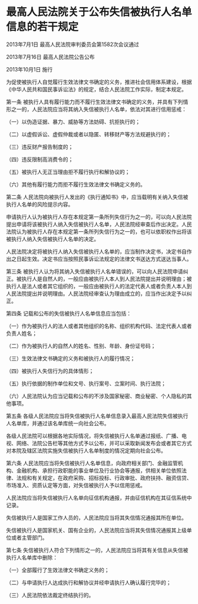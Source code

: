 # 最高人民法院关于公布失信被执行人名单信息的若干规定

2013年7月1日 最高人民法院审判委员会第1582次会议通过

2013年7月16日 最高人民法院公告公布

2013年10月1日 施行

<!-- INFO END -->

为促使被执行人自觉履行生效法律文书确定的义务，推进社会信用体系建设，根据《中华人民共和国民事诉讼法》的规定，结合人民法院工作实际，制定本规定。

第一条 被执行人具有履行能力而不履行生效法律文书确定的义务，并具有下列情形之一的，人民法院应当将其纳入失信被执行人名单，依法对其进行信用惩戒：

（一）以伪造证据、暴力、威胁等方法妨碍、抗拒执行的；

（二）以虚假诉讼、虚假仲裁或者以隐匿、转移财产等方法规避执行的；

（三）违反财产报告制度的；

（四）违反限制高消费令的；

（五）被执行人无正当理由拒不履行执行和解协议的；

（六）其他有履行能力而拒不履行生效法律文书确定义务的。

第二条 人民法院向被执行人发出的《执行通知书》中，应当载明有关纳入失信被执行人名单的风险提示内容。

申请执行人认为被执行人存在本规定第一条所列失信行为之一的，可以向人民法院提出申请将该被执行人纳入失信被执行人名单，人民法院经审查后作出决定。人民法院认为被执行人存在本规定第一条所列失信行为之一的，也可以依职权作出将该被执行人纳入失信被执行人名单的决定。

人民法院决定将被执行人纳入失信被执行人名单的，应当制作决定书，决定书自作出之日起生效。决定书应当按照民事诉讼法规定的法律文书送达方式送达当事人。

第三条 被执行人认为将其纳入失信被执行人名单错误的，可以向人民法院申请纠正。被执行人是自然人的，一般应由被执行人本人到人民法院提出并说明理由；被执行人是法人或者其它组织的，一般应由被执行人的法定代表人或者负责人本人到人民法院提出并说明理由。人民法院经审查认为理由成立的，应当作出决定予以纠正。

第四条 记载和公布的失信被执行人名单信息应当包括：

（一）作为被执行人的法人或者其他组织的名称、组织机构代码、法定代表人或者负责人姓名；

（二）作为被执行人的自然人的姓名、性别、年龄、身份证号码；

（三）生效法律文书确定的义务和被执行人的履行情况；

（四）被执行人失信行为的具体情形；

（五）执行依据的制作单位和文号、执行案号、立案时间、执行法院；

（六）人民法院认为应当记载和公布的不涉及国家秘密、商业秘密、个人隐私的其他事项。

第五条 各级人民法院应当将失信被执行人名单信息录入最高人民法院失信被执行人名单库，并通过该名单库统一向社会公布。

各级人民法院可以根据各地实际情况，将失信被执行人名单通过报纸、广播、电视、网络、法院公告栏等其他方式予以公布，并可以采取新闻发布会或者其它方式对本院及辖区法院实施失信被执行人名单制度的情况定期向社会公布。

第六条 人民法院应当将失信被执行人名单信息，向政府相关部门、金融监管机构、金融机构、承担行政职能的事业单位及行业协会等通报，供相关单位依照法律、法规和有关规定，在政府采购、招标投标、行政审批、政府扶持、融资信贷、市场准入、资质认定等方面，对失信被执行人予以信用惩戒。

人民法院应当将失信被执行人名单向征信机构通报，并由征信机构在其征信系统中记录。

失信被执行人是国家工作人员的，人民法院应当将其失信情况通报其所在单位。

失信被执行人是国家机关、国有企业的，人民法院应当将其失信情况通报其上级单位或者主管部门。

第七条 失信被执行人符合下列情形之一的，人民法院应当将其有关信息从失信被执行人名单库中删除：

（一）全部履行了生效法律文书确定义务的；

（二）与申请执行人达成执行和解协议并经申请执行人确认履行完毕的；

（三）人民法院依法裁定终结执行的。

